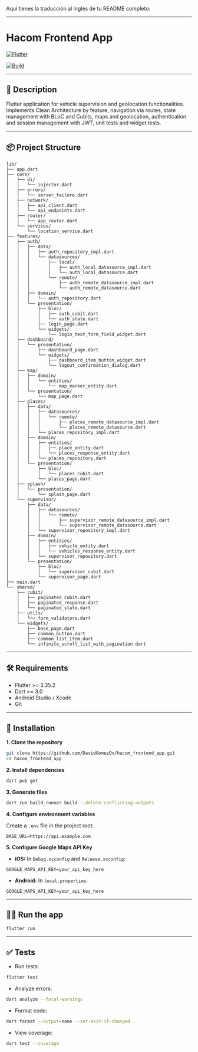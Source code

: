 Aquí tienes la traducción al inglés de tu README completo:

---

# Hacom Frontend App

[![Flutter](https://img.shields.io/badge/Flutter-3.35.2-blue?logo=flutter\&logoColor=white)](https://flutter.dev)

[![Build](https://github.com/DavidGomezOv/hacom_frontend_app/actions/workflows/flutter_ci.yaml/badge.svg)](https://github.com/tu_usuario/hacom_frontend_app/actions/workflows/flutter_ci.yml)

---

## 📝 Description

Flutter application for vehicle supervision and geolocation functionalities.
Implements Clean Architecture by feature, navigation via routes, state management with BLoC and Cubits, maps and geolocation, authentication and session management with JWT, unit tests and widget tests.

---

## 📦 Project Structure

```
lib/
├── app.dart
├── core/
│   ├── di/
│   │   └── injector.dart
│   ├── errors/
│   │   └── server_failure.dart
│   ├── network/
│   │   ├── api_client.dart
│   │   └── api_endpoints.dart
│   ├── router/
│   │   └── app_router.dart
│   └── services/
│       └── location_service.dart
├── features/
│   ├── auth/
│   │   ├── data/
│   │   │   ├── auth_repository_impl.dart
│   │   │   └── datasources/
│   │   │       ├── local/
│   │   │       │   ├── auth_local_datasource_impl.dart
│   │   │       │   └── auth_local_datasource.dart
│   │   │       └── remote/
│   │   │           ├── auth_remote_datasource_impl.dart
│   │   │           └── auth_remote_datasource.dart
│   │   ├── domain/
│   │   │   └── auth_repository.dart
│   │   └── presentation/
│   │       ├── bloc/
│   │       │   ├── auth_cubit.dart
│   │       │   └── auth_state.dart
│   │       ├── login_page.dart
│   │       └── widgets/
│   │           └── login_text_form_field_widget.dart
│   ├── dashboard/
│   │   └── presentation/
│   │       ├── dashboard_page.dart
│   │       └── widgets/
│   │           ├── dashboard_item_button_widget.dart
│   │           └── logout_confirmation_dialog.dart
│   ├── map/
│   │   ├── domain/
│   │   │   └── entities/
│   │   │       └── map_marker_entity.dart
│   │   └── presentation/
│   │       └── map_page.dart
│   ├── places/
│   │   ├── data/
│   │   │   ├── datasources/
│   │   │   │   └── remote/
│   │   │   │       ├── places_remote_datasource_impl.dart
│   │   │   │       └── places_remote_datasource.dart
│   │   │   └── places_repository_impl.dart
│   │   ├── domain/
│   │   │   ├── entities/
│   │   │   │   ├── place_entity.dart
│   │   │   │   └── places_response_entity.dart
│   │   │   └── places_repository.dart
│   │   └── presentation/
│   │       ├── bloc/
│   │       │   └── places_cubit.dart
│   │       └── places_page.dart
│   ├── splash/
│   │   └── presentation/
│   │       └── splash_page.dart
│   └── supervisor/
│       ├── data/
│       │   ├── datasources/
│       │   │   └── remote/
│       │   │       ├── supervisor_remote_datasource_impl.dart
│       │   │       └── supervisor_remote_datasource.dart
│       │   └── supervisor_repository_impl.dart
│       ├── domain/
│       │   ├── entities/
│       │   │   ├── vehicle_entity.dart
│       │   │   └── vehicles_response_entity.dart
│       │   └── supervisor_repository.dart
│       └── presentation/
│           ├── bloc/
│           │   └── supervisor_cubit.dart
│           └── supervisor_page.dart
├── main.dart
└── shared/
    ├── cubit/
    │   ├── paginated_cubit.dart
    │   ├── paginated_response.dart
    │   └── paginated_state.dart
    ├── utils/
    │   └── form_validators.dart
    └── widgets/
        ├── base_page.dart
        ├── common_button.dart
        ├── common_list_item.dart
        └── infinite_scroll_list_with_pagination.dart
```

---

## 🛠 Requirements

* Flutter >= 3.35.2
* Dart >= 3.0
* Android Studio / Xcode
* Git

---

## 🚀 Installation

**1. Clone the repository**

```bash
git clone https://github.com/DavidGomezOv/hacom_frontend_app.git
cd hacom_frontend_app
```

**2. Install dependencies**

```bash
dart pub get
```

**3. Generate files**

```bash
dart run build_runner build --delete-conflicting-outputs
```

**4. Configure environment variables**

Create a `.env` file in the project root:

```env
BASE_URL=https://api.example.com
```

**5. Configure Google Maps API Key**

* **iOS:** In `Debug.xcconfig` and `Release.xcconfig`:

```text
GOOGLE_MAPS_API_KEY=your_api_key_here
```

* **Android:** In `local.properties`:

```text
GOOGLE_MAPS_API_KEY=your_api_key_here
```

---

## 🏃‍♂️ Run the app

```bash
flutter run
```

---

## ✅ Tests

* Run tests:

```bash
flutter test
```

* Analyze errors:

```bash
dart analyze --fatal-warnings
```

* Format code:

```bash
dart format --output=none --set-exit-if-changed .
```

* View coverage:

```bash
dart test --coverage
```
